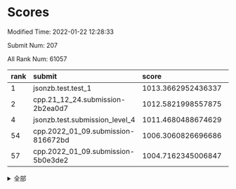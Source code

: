 # Scores

Modified Time: 2022-01-22 12:28:33

Submit Num: 207

All Rank Num: 61057

| rank |               submit               |       score        |       sigma        | pk_num |
| :--- | :--------------------------------- | :----------------- | :----------------- | :----- |
| 1    | jsonzb.test.test_1                 | 1013.3662952436337 | 0.8211063241418618 | 1182   |
| 2    | cpp.21_12_24.submission-2b2ea0d7   | 1012.5821998557875 | 0.807519845401013  | 1180   |
| 4    | jsonzb.test.submission_level_4     | 1011.4680488674629 | 0.7759826718317276 | 1173   |
| 54   | cpp.2022_01_09.submission-816672bd | 1006.3060826696686 | 0.7296832408013552 | 1174   |
| 57   | cpp.2022_01_09.submission-5b0e3de2 | 1004.7162345006847 | 0.7175362543225371 | 1186   |


<details>
<summary>全部</summary>

| rank |                 submit                 |       score        |       sigma        | pk_num |
| :--- | :------------------------------------- | :----------------- | :----------------- | :----- |
| 1    | jsonzb.test.test_1                     | 1013.3662952436337 | 0.8211063241418618 | 1182   |
| 2    | cpp.21_12_24.submission-2b2ea0d7       | 1012.5821998557875 | 0.807519845401013  | 1180   |
| 3    | gobigger.level_3.submission_level_3_42 | 1011.7003842263393 | 0.777570228412071  | 1179   |
| 4    | jsonzb.test.submission_level_4         | 1011.4680488674629 | 0.7759826718317276 | 1173   |
| 5    | gobigger.level_3.submission_level_3_45 | 1011.0969823124653 | 0.7775630709701545 | 1176   |
| 6    | gobigger.level_3.submission_level_3_1  | 1010.7396158515187 | 0.7615414730608121 | 1184   |
| 7    | gobigger.level_3.submission_level_3_24 | 1010.6901802141209 | 0.7562336024797267 | 1183   |
| 8    | gobigger.level_3.submission_level_3_25 | 1010.6389503750868 | 0.7665160455666685 | 1180   |
| 9    | gobigger.level_3.submission_level_3_6  | 1010.5614406924097 | 0.7862159363705691 | 1182   |
| 10   | gobigger.level_3.submission_level_3_37 | 1010.5460097939614 | 0.760482705210242  | 1179   |
| 11   | gobigger.level_3.submission_level_3_29 | 1010.532547600439  | 0.7630579077849499 | 1175   |
| 12   | gobigger.level_3.submission_level_3_41 | 1010.528227346541  | 0.7770376871982922 | 1180   |
| 13   | gobigger.level_3.submission_level_3_15 | 1010.4174305974867 | 0.7721975518190506 | 1182   |
| 14   | gobigger.level_3.submission_level_3_8  | 1010.40375197964   | 0.7776443414149546 | 1184   |
| 15   | gobigger.level_3.submission_level_3_34 | 1010.3858360456993 | 0.7391934647935395 | 1177   |
| 16   | gobigger.level_3.submission_level_3_5  | 1010.3697240971322 | 0.7574984493732033 | 1185   |
| 17   | gobigger.level_3.submission_level_3_40 | 1010.320000828957  | 0.7764833300795819 | 1185   |
| 18   | gobigger.level_3.submission_level_3_23 | 1010.2871396870389 | 0.7636529644592726 | 1176   |
| 19   | gobigger.level_3.submission_level_3_13 | 1010.2638260929403 | 0.7562665420830812 | 1178   |
| 20   | gobigger.level_3.submission_level_3_30 | 1010.212661732943  | 0.7816842326240309 | 1181   |
| 21   | gobigger.level_3.submission_level_3_10 | 1010.1937956355116 | 0.7688444589393159 | 1182   |
| 22   | gobigger.level_3.submission_level_3_35 | 1010.1832425666095 | 0.7441277844165288 | 1180   |
| 23   | gobigger.level_3.submission_level_3_21 | 1010.1250556334122 | 0.7470112850777694 | 1177   |
| 24   | gobigger.level_3.submission_level_3_4  | 1010.0994718697833 | 0.7702513913500306 | 1184   |
| 25   | gobigger.level_3.submission_level_3_49 | 1010.0511389075904 | 0.7507722688623646 | 1181   |
| 26   | gobigger.level_3.submission_level_3_18 | 1009.9650954332943 | 0.7716023532135785 | 1184   |
| 27   | gobigger.level_3.submission_level_3_20 | 1009.9410586362969 | 0.7412576445995838 | 1180   |
| 28   | gobigger.level_3.submission_level_3_27 | 1009.88341674374   | 0.7591936223077663 | 1183   |
| 29   | gobigger.level_3.submission_level_3_32 | 1009.8671211474195 | 0.7401857640183958 | 1176   |
| 30   | gobigger.level_3.submission_level_3_9  | 1009.6270869452923 | 0.7780473656123733 | 1178   |
| 31   | gobigger.level_3.submission_level_3_11 | 1009.6177339782026 | 0.7526533949732912 | 1177   |
| 32   | gobigger.level_3.submission_level_3_46 | 1009.6172923023729 | 0.7646818601626859 | 1178   |
| 33   | gobigger.level_3.submission_level_3_39 | 1009.5533673652609 | 0.7428993829153969 | 1185   |
| 34   | gobigger.level_3.submission_level_3_26 | 1009.5158630752961 | 0.7819008925474472 | 1184   |
| 35   | gobigger.level_3.submission_level_3_2  | 1009.5044003172037 | 0.7613286367825615 | 1183   |
| 36   | gobigger.level_3.submission_level_3_48 | 1009.4972250490142 | 0.754614796879183  | 1176   |
| 37   | gobigger.level_3.submission_level_3_44 | 1009.4791259128946 | 0.7512027223721919 | 1178   |
| 38   | gobigger.level_3.submission_level_3_38 | 1009.4299993915347 | 0.7725914352265246 | 1177   |
| 39   | gobigger.level_3.submission_level_3_22 | 1009.3303406084128 | 0.7509386406583712 | 1183   |
| 40   | gobigger.level_3.submission_level_3_33 | 1009.0713773883288 | 0.7562460801878431 | 1181   |
| 41   | gobigger.level_3.submission_level_3_43 | 1009.0654951168809 | 0.7411596427544724 | 1180   |
| 42   | gobigger.level_3.submission_level_3_47 | 1009.0516864177365 | 0.7502116810330101 | 1180   |
| 43   | gobigger.level_3.submission_level_3_19 | 1009.0014694407298 | 0.7419186044881196 | 1179   |
| 44   | gobigger.level_3.submission_level_3_14 | 1008.9313545399352 | 0.751043822049621  | 1181   |
| 45   | gobigger.level_3.submission_level_3_0  | 1008.7350072024605 | 0.7568667699339435 | 1176   |
| 46   | gobigger.level_3.submission_level_3_3  | 1008.728505065125  | 0.7488093086692513 | 1182   |
| 47   | gobigger.level_3.submission_level_3_12 | 1008.664084536491  | 0.7502564512119563 | 1177   |
| 48   | gobigger.level_3.submission_level_3_17 | 1008.5702929176638 | 0.7280669675452736 | 1174   |
| 49   | gobigger.level_3.submission_level_3_16 | 1008.4982811476306 | 0.7368880377651189 | 1181   |
| 50   | gobigger.level_3.submission_level_3_36 | 1008.4715570608292 | 0.7430632293420799 | 1181   |
| 51   | gobigger.level_3.submission_level_3_28 | 1008.4071436367008 | 0.7227562510303168 | 1183   |
| 52   | gobigger.level_3.submission_level_3_31 | 1008.2008340940935 | 0.7456228381545843 | 1177   |
| 53   | gobigger.level_3.submission_level_3_7  | 1007.7552075650385 | 0.7466113750084721 | 1176   |
| 54   | cpp.2022_01_09.submission-816672bd     | 1006.3060826696686 | 0.7296832408013552 | 1174   |
| 55   | gobigger.level_1.submission_level_1_39 | 1005.040047967432  | 0.7116968548545682 | 1181   |
| 56   | gobigger.level_1.submission_level_1_20 | 1004.7849699603867 | 0.7192171897916396 | 1178   |
| 57   | cpp.2022_01_09.submission-5b0e3de2     | 1004.7162345006847 | 0.7175362543225371 | 1186   |
| 58   | gobigger.level_1.submission_level_1_46 | 1004.4436456137744 | 0.7109710133721714 | 1177   |
| 59   | gobigger.level_1.submission_level_1_13 | 1004.4048506968173 | 0.7120585913960727 | 1181   |
| 60   | gobigger.level_1.submission_level_1_12 | 1004.29357491385   | 0.7164873873159425 | 1178   |
| 61   | gobigger.level_1.submission_level_1_36 | 1004.2646229804287 | 0.7210323529666176 | 1185   |
| 62   | gobigger.level_1.submission_level_1_15 | 1004.1818607824932 | 0.7361693377012235 | 1176   |
| 63   | gobigger.level_1.submission_level_1_27 | 1004.009225818008  | 0.7115929714205571 | 1182   |
| 64   | gobigger.level_1.submission_level_1_28 | 1003.9626106131403 | 0.7074134565317015 | 1181   |
| 65   | gobigger.level_1.submission_level_1_19 | 1003.941379403215  | 0.719428014029176  | 1182   |
| 66   | gobigger.level_1.submission_level_1_26 | 1003.827292950955  | 0.7157886276934117 | 1181   |
| 67   | gobigger.level_1.submission_level_1_23 | 1003.7134929307593 | 0.7128795285885671 | 1182   |
| 68   | gobigger.level_1.submission_level_1_41 | 1003.6802962891754 | 0.7247696032929662 | 1184   |
| 69   | gobigger.level_1.submission_level_1_17 | 1003.6781345100702 | 0.7100853458635132 | 1179   |
| 70   | gobigger.level_1.submission_level_1_47 | 1003.6248096481673 | 0.7213547542898215 | 1177   |
| 71   | gobigger.level_1.submission_level_1_24 | 1003.6100115243374 | 0.7078142208698395 | 1181   |
| 72   | gobigger.level_1.submission_level_1_45 | 1003.5890998616461 | 0.6998949407433287 | 1177   |
| 73   | gobigger.level_1.submission_level_1_25 | 1003.5804174968982 | 0.7150228042093044 | 1182   |
| 74   | gobigger.level_1.submission_level_1_37 | 1003.545752991049  | 0.707681369905203  | 1182   |
| 75   | gobigger.level_1.submission_level_1_38 | 1003.4803709994761 | 0.7198579982466107 | 1180   |
| 76   | gobigger.level_1.submission_level_1_11 | 1003.4691977628777 | 0.7255973174725304 | 1181   |
| 77   | gobigger.level_1.submission_level_1_4  | 1003.4079554168114 | 0.7165891261441132 | 1180   |
| 78   | gobigger.level_1.submission_level_1_2  | 1003.3488700362687 | 0.7229903746384935 | 1181   |
| 79   | gobigger.level_1.submission_level_1_6  | 1003.3218642526773 | 0.7142110998159812 | 1181   |
| 80   | gobigger.level_1.submission_level_1_14 | 1003.3117360089108 | 0.7203485339679147 | 1178   |
| 81   | gobigger.level_1.submission_level_1_5  | 1003.3026715746884 | 0.7192681757162303 | 1175   |
| 82   | gobigger.level_1.submission_level_1_31 | 1003.3022849814021 | 0.7130256237665212 | 1179   |
| 83   | gobigger.level_1.submission_level_1_34 | 1003.2992191739761 | 0.7154131966530295 | 1184   |
| 84   | gobigger.level_1.submission_level_1_43 | 1003.260447567863  | 0.7136886926316502 | 1181   |
| 85   | gobigger.level_1.submission_level_1_40 | 1003.2579321152389 | 0.719430610691706  | 1176   |
| 86   | gobigger.level_1.submission_level_1_18 | 1003.17016000123   | 0.7003511972370441 | 1181   |
| 87   | gobigger.level_1.submission_level_1_32 | 1003.0832501866395 | 0.7076590409236535 | 1178   |
| 88   | gobigger.level_1.submission_level_1_7  | 1003.0817039926487 | 0.7174273618503839 | 1184   |
| 89   | gobigger.level_1.submission_level_1_33 | 1003.0781487789893 | 0.716987704836637  | 1186   |
| 90   | gobigger.level_1.submission_level_1_8  | 1003.0655790460156 | 0.7171353544167781 | 1186   |
| 91   | gobigger.level_1.submission_level_1_3  | 1003.0375542489967 | 0.7192035705630915 | 1180   |
| 92   | gobigger.level_1.submission_level_1_30 | 1003.007496756336  | 0.7205501222392385 | 1182   |
| 93   | gobigger.level_1.submission_level_1_42 | 1002.923946615241  | 0.7134292604676046 | 1180   |
| 94   | gobigger.level_1.submission_level_1_49 | 1002.9096740188137 | 0.7064610574797971 | 1176   |
| 95   | gobigger.level_1.submission_level_1_35 | 1002.7386919148036 | 0.7225500240179338 | 1179   |
| 96   | gobigger.level_1.submission_level_1_16 | 1002.6388434365864 | 0.7118183501008744 | 1184   |
| 97   | gobigger.level_1.submission_level_1_1  | 1002.6110921944759 | 0.7071353266767684 | 1176   |
| 98   | gobigger.level_1.submission_level_1_29 | 1002.5206561366526 | 0.7092387721056931 | 1181   |
| 99   | gobigger.level_1.submission_level_1_48 | 1002.4202010088447 | 0.7181191504116525 | 1183   |
| 100  | gobigger.level_1.submission_level_1_22 | 1002.1730160007106 | 0.7131869310220127 | 1177   |
| 101  | gobigger.level_1.submission_level_1_44 | 1002.1545864949172 | 0.7046015401579714 | 1181   |
| 102  | gobigger.level_1.submission_level_1_0  | 1001.9464237236459 | 0.7127765813951381 | 1177   |
| 103  | gobigger.level_1.submission_level_1_9  | 1001.7969899186905 | 0.7106803467398919 | 1176   |
| 104  | gobigger.level_1.submission_level_1_10 | 1001.6665633298463 | 0.7159565152799786 | 1183   |
| 105  | gobigger.level_1.submission_level_1_21 | 1001.5892444363968 | 0.7003533310182863 | 1181   |
| 106  | gobigger.random.submission_random_13   | 997.3158384398282  | 0.7030784446676397 | 1178   |
| 107  | gobigger.random.submission_random_44   | 996.9485456603887  | 0.7062249802022569 | 1176   |
| 108  | gobigger.random.submission_random_31   | 996.6243832455084  | 0.6991534393107759 | 1179   |
| 109  | gobigger.random.submission_random_27   | 996.5706491266682  | 0.7129057747606902 | 1185   |
| 110  | gobigger.random.submission_random_2    | 996.5698707453055  | 0.7035550847681721 | 1182   |
| 111  | gobigger.random.submission_random_36   | 996.530993347858   | 0.7099805002573113 | 1184   |
| 112  | gobigger.random.submission_random_8    | 996.4916649722387  | 0.7075306034008829 | 1182   |
| 113  | gobigger.random.submission_random_40   | 996.4906767340206  | 0.7372210426306511 | 1178   |
| 114  | gobigger.random.submission_random_4    | 996.4338556929489  | 0.7070318974483958 | 1186   |
| 115  | gobigger.random.submission_random_39   | 996.4310375322483  | 0.7090172805241436 | 1180   |
| 116  | gobigger.random.submission_random_15   | 996.3419717333273  | 0.6975521031994673 | 1178   |
| 117  | gobigger.random.submission_random_48   | 996.2708911879171  | 0.7025710545915128 | 1180   |
| 118  | gobigger.random.submission_random_24   | 996.240451207915   | 0.7185995777356788 | 1182   |
| 119  | gobigger.random.submission_random_21   | 996.2163266896107  | 0.729402389190024  | 1179   |
| 120  | gobigger.random.submission_random_16   | 996.1985149406265  | 0.7135903136395016 | 1180   |
| 121  | gobigger.random.submission_random_5    | 996.1983434678118  | 0.7163495295519181 | 1183   |
| 122  | gobigger.random.submission_random_37   | 996.1899810070955  | 0.7126512969733566 | 1175   |
| 123  | gobigger.random.submission_random_33   | 996.0406404918463  | 0.73012169513713   | 1177   |
| 124  | gobigger.random.submission_random_20   | 996.0381086795227  | 0.7216271398404254 | 1179   |
| 125  | gobigger.random.submission_random_25   | 995.9456234480367  | 0.709243909521664  | 1182   |
| 126  | gobigger.random.submission_random_42   | 995.8069980885741  | 0.7090037447385128 | 1181   |
| 127  | gobigger.random.submission_random_41   | 995.8018135300362  | 0.706467446909065  | 1180   |
| 128  | gobigger.random.submission_random_30   | 995.7972061971194  | 0.7066198228557837 | 1177   |
| 129  | gobigger.random.submission_random_14   | 995.7890122766444  | 0.7113503123183783 | 1185   |
| 130  | gobigger.random.submission_random_47   | 995.7690515430588  | 0.7060562154341273 | 1184   |
| 131  | gobigger.random.submission_random_18   | 995.7514038120794  | 0.6996248768441098 | 1177   |
| 132  | gobigger.random.submission_random_22   | 995.7301773219089  | 0.7255315708975839 | 1182   |
| 133  | gobigger.random.submission_random_43   | 995.7272236639556  | 0.7029728282628057 | 1179   |
| 134  | gobigger.random.submission_random_46   | 995.7258534006006  | 0.7027119989168742 | 1178   |
| 135  | gobigger.random.submission_random_32   | 995.6023629616391  | 0.7185329425997837 | 1179   |
| 136  | gobigger.random.submission_random_9    | 995.5998017949356  | 0.727760591200478  | 1180   |
| 137  | gobigger.random.submission_random_19   | 995.5375388136147  | 0.7192349061770572 | 1182   |
| 138  | gobigger.random.submission_random_38   | 995.494602578875   | 0.7032755074428119 | 1183   |
| 139  | gobigger.random.submission_random_26   | 995.467624498127   | 0.7013826849730398 | 1179   |
| 140  | gobigger.random.submission_random_23   | 995.4618017142348  | 0.7163148876831463 | 1180   |
| 141  | gobigger.random.submission_random_3    | 995.4483831525242  | 0.7318333692305234 | 1184   |
| 142  | gobigger.random.submission_random_1    | 995.4195610291879  | 0.7211677185412984 | 1179   |
| 143  | gobigger.random.submission_random_29   | 995.4011093672799  | 0.7198885070918289 | 1176   |
| 144  | gobigger.random.submission_random_17   | 995.3382192168156  | 0.7162763372649897 | 1177   |
| 145  | gobigger.random.submission_random_12   | 995.3002257988207  | 0.7233206602125829 | 1174   |
| 146  | gobigger.random.submission_random_0    | 995.2018948537986  | 0.7140373878636126 | 1179   |
| 147  | gobigger.random.submission_random_49   | 995.0440623402416  | 0.71540220440506   | 1173   |
| 148  | gobigger.random.submission_random_28   | 994.9931877216961  | 0.7104596362513511 | 1182   |
| 149  | gobigger.random.submission_random_7    | 994.9914805796959  | 0.7085969220379914 | 1177   |
| 150  | gobigger.random.submission_random_10   | 994.9119907528294  | 0.7080143669498801 | 1178   |
| 151  | gobigger.random.submission_random_34   | 994.8634034450155  | 0.7081353038024577 | 1184   |
| 152  | gobigger.random.submission_random_6    | 994.8594050475924  | 0.7098964340257243 | 1183   |
| 153  | gobigger.random.submission_random_45   | 994.8533641547541  | 0.7218203445132091 | 1183   |
| 154  | gobigger.random.submission_random_11   | 994.7690749545512  | 0.7185672243069983 | 1183   |
| 155  | gobigger.level_2.submission_level_2_6  | 994.6271058019437  | 0.7306867935617736 | 1181   |
| 156  | gobigger.random.submission_random_35   | 994.568012286817   | 0.7088882880839105 | 1178   |
| 157  | gobigger.level_2.submission_level_2_30 | 993.7328559478692  | 0.732955736581377  | 1178   |
| 158  | gobigger.level_2.submission_level_2_49 | 993.4440372812317  | 0.7374714629383462 | 1182   |
| 159  | gobigger.level_2.submission_level_2_24 | 993.265335779878   | 0.7443419263945983 | 1182   |
| 160  | gobigger.level_2.submission_level_2_5  | 993.2566739215483  | 0.7315088819695512 | 1182   |
| 161  | gobigger.level_2.submission_level_2_38 | 993.2121605559387  | 0.7391508046312968 | 1180   |
| 162  | gobigger.level_2.submission_level_2_45 | 993.2060099187188  | 0.7428272264070428 | 1184   |
| 163  | gobigger.level_2.submission_level_2_32 | 993.2018578546763  | 0.7325311795573565 | 1173   |
| 164  | gobigger.level_2.submission_level_2_14 | 993.1708249078949  | 0.7340106247771292 | 1184   |
| 165  | gobigger.level_2.submission_level_2_44 | 993.0332013018882  | 0.7365996107101952 | 1175   |
| 166  | gobigger.level_2.submission_level_2_2  | 992.989888260519   | 0.752302202192275  | 1179   |
| 167  | gobigger.level_2.submission_level_2_12 | 992.9571711704439  | 0.7496281705769067 | 1179   |
| 168  | gobigger.level_2.submission_level_2_42 | 992.7912237401423  | 0.7333399209051199 | 1178   |
| 169  | gobigger.level_2.submission_level_2_48 | 992.7586512748975  | 0.7372800348023345 | 1174   |
| 170  | gobigger.level_2.submission_level_2_23 | 992.6866554740017  | 0.7418117313875764 | 1180   |
| 171  | gobigger.level_2.submission_level_2_20 | 992.6222777876709  | 0.7375916361526869 | 1184   |
| 172  | gobigger.level_2.submission_level_2_21 | 992.5783160572399  | 0.7329937382161257 | 1178   |
| 173  | gobigger.level_2.submission_level_2_40 | 992.5573023684195  | 0.7393377370426236 | 1176   |
| 174  | gobigger.level_2.submission_level_2_26 | 992.5230456343813  | 0.7448314004935295 | 1182   |
| 175  | gobigger.level_2.submission_level_2_11 | 992.499608308502   | 0.7485324949216919 | 1177   |
| 176  | gobigger.level_2.submission_level_2_43 | 992.436907618575   | 0.7342591881792059 | 1180   |
| 177  | gobigger.level_2.submission_level_2_4  | 992.423318304474   | 0.7296163624341032 | 1176   |
| 178  | gobigger.level_2.submission_level_2_0  | 992.392304730513   | 0.7545918991448823 | 1179   |
| 179  | gobigger.level_2.submission_level_2_29 | 992.3697037671061  | 0.7373027882280752 | 1183   |
| 180  | gobigger.level_2.submission_level_2_41 | 992.3096632822089  | 0.7474777273475149 | 1182   |
| 181  | gobigger.level_2.submission_level_2_31 | 992.2217923286885  | 0.7386423848982981 | 1174   |
| 182  | gobigger.level_2.submission_level_2_9  | 992.1550237702676  | 0.7483347021928527 | 1182   |
| 183  | gobigger.level_2.submission_level_2_15 | 992.1449921260487  | 0.7437720954006473 | 1177   |
| 184  | gobigger.level_2.submission_level_2_46 | 992.0913709743979  | 0.7593530813658242 | 1172   |
| 185  | gobigger.level_2.submission_level_2_19 | 992.0624402571808  | 0.7441637928537896 | 1181   |
| 186  | gobigger.level_2.submission_level_2_35 | 992.0567341794687  | 0.7485258908883063 | 1181   |
| 187  | gobigger.level_2.submission_level_2_3  | 992.0452954096825  | 0.7584496611292136 | 1181   |
| 188  | gobigger.level_2.submission_level_2_17 | 991.9026425085506  | 0.7470123996968642 | 1182   |
| 189  | gobigger.level_2.submission_level_2_7  | 991.8825428337561  | 0.7282948904018999 | 1179   |
| 190  | gobigger.level_2.submission_level_2_25 | 991.8782351647754  | 0.7528211482653385 | 1179   |
| 191  | gobigger.level_2.submission_level_2_34 | 991.8459161945747  | 0.7680778796303125 | 1182   |
| 192  | gobigger.level_2.submission_level_2_47 | 991.7674871585165  | 0.7399457082474896 | 1172   |
| 193  | gobigger.level_2.submission_level_2_28 | 991.6935808834518  | 0.7363922627522956 | 1181   |
| 194  | gobigger.level_2.submission_level_2_33 | 991.5312032654034  | 0.7515995045528553 | 1181   |
| 195  | gobigger.level_2.submission_level_2_36 | 991.4634290565634  | 0.72391121199456   | 1179   |
| 196  | gobigger.level_2.submission_level_2_39 | 991.4594020755737  | 0.762623959893923  | 1182   |
| 197  | gobigger.level_2.submission_level_2_27 | 991.3602926697544  | 0.7663477067181038 | 1181   |
| 198  | gobigger.level_2.submission_level_2_22 | 991.3101207226865  | 0.7560139097549612 | 1177   |
| 199  | gobigger.level_2.submission_level_2_10 | 991.2422100345901  | 0.7482677918720524 | 1179   |
| 200  | gobigger.level_2.submission_level_2_8  | 991.1339331302133  | 0.7410410601071922 | 1185   |
| 201  | gobigger.level_2.submission_level_2_13 | 991.0818094670999  | 0.7564835158946097 | 1183   |
| 202  | gobigger.level_2.submission_level_2_37 | 990.7603230741586  | 0.7649585013655744 | 1178   |
| 203  | gobigger.level_2.submission_level_2_18 | 990.5360157572146  | 0.7702267527250001 | 1174   |
| 204  | gobigger.level_2.submission_level_2_1  | 990.123993008323   | 0.782901953200998  | 1175   |
| 205  | gobigger.level_2.submission_level_2_16 | 989.6900312107189  | 0.7675742355637828 | 1179   |
| 206  | gobigger.none.submission_none_1        | 976.1856388930322  | 1.3858416497497978 | 1184   |
| 207  | gobigger.none.submission_none_0        | 976.011140537613   | 1.292356078294751  | 1174   |

</details>